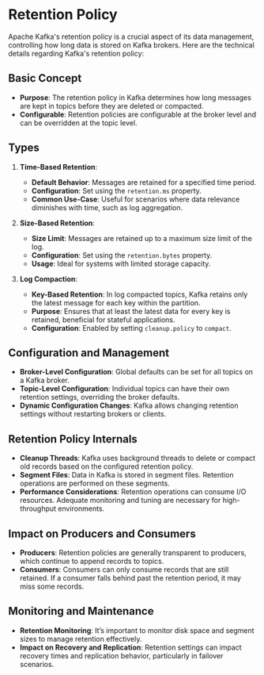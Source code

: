 # Retention Policy

Apache Kafka's retention policy is a crucial aspect of its data management, controlling how long data is stored on Kafka
brokers. Here are the technical details regarding Kafka's retention policy:

## Basic Concept

- **Purpose**: The retention policy in Kafka determines how long messages are kept in topics before they are deleted or
  compacted.
- **Configurable**: Retention policies are configurable at the broker level and can be overridden at the topic level.

## Types

1. **Time-Based Retention**:
    - **Default Behavior**: Messages are retained for a specified time period.
    - **Configuration**: Set using the `retention.ms` property.
    - **Common Use-Case**: Useful for scenarios where data relevance diminishes with time, such as log aggregation.

2. **Size-Based Retention**:
    - **Size Limit**: Messages are retained up to a maximum size limit of the log.
    - **Configuration**: Set using the `retention.bytes` property.
    - **Usage**: Ideal for systems with limited storage capacity.

3. **Log Compaction**:
    - **Key-Based Retention**: In log compacted topics, Kafka retains only the latest message for each key within the
      partition.
    - **Purpose**: Ensures that at least the latest data for every key is retained, beneficial for stateful
      applications.
    - **Configuration**: Enabled by setting `cleanup.policy` to `compact`.

## Configuration and Management

- **Broker-Level Configuration**: Global defaults can be set for all topics on a Kafka broker.
- **Topic-Level Configuration**: Individual topics can have their own retention settings, overriding the broker
  defaults.
- **Dynamic Configuration Changes**: Kafka allows changing retention settings without restarting brokers or clients.

## Retention Policy Internals

- **Cleanup Threads**: Kafka uses background threads to delete or compact old records based on the configured retention
  policy.
- **Segment Files**: Data in Kafka is stored in segment files. Retention operations are performed on these segments.
- **Performance Considerations**: Retention operations can consume I/O resources. Adequate monitoring and tuning are
  necessary for high-throughput environments.

## Impact on Producers and Consumers

- **Producers**: Retention policies are generally transparent to producers, which continue to append records to topics.
- **Consumers**: Consumers can only consume records that are still retained. If a consumer falls behind past the
  retention period, it may miss some records.

## Monitoring and Maintenance

- **Retention Monitoring**: It’s important to monitor disk space and segment sizes to manage retention effectively.
- **Impact on Recovery and Replication**: Retention settings can impact recovery times and replication behavior,
  particularly in failover scenarios.